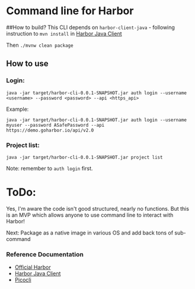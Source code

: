 # Command line for Harbor
##How to build?
This CLI depends on `harbor-client-java` - following instruction to `mvn install` in [Harbor Java Client](https://github.com/hinyinlam-pivotal/harbor-client-java)

Then `./mvnw clean package`

## How to use
### Login:
`java -jar target/harbor-cli-0.0.1-SNAPSHOT.jar auth login --username <username> --password <password> --api <https_api>`

Example:

`java -jar target/harbor-cli-0.0.1-SNAPSHOT.jar auth login --username myuser --password ASafePassword --api https://demo.goharbor.io/api/v2.0`

### Project list:
`java -jar target/harbor-cli-0.0.1-SNAPSHOT.jar project list`

Note: remember to `auth login` first.

# ToDo:
Yes, I'm aware the code isn't good structured, nearly no functions.
But this is an MVP which allows anyone to use command line to interact with Harbor!

Next: Package as a native image in various OS and add back tons of sub-command

### Reference Documentation
* [Official Harbor](https://goharbor.io/)
* [Harbor Java Client](https://github.com/hinyinlam-pivotal/harbor-client-java)
* [Picocli](https://picocli.info/)
